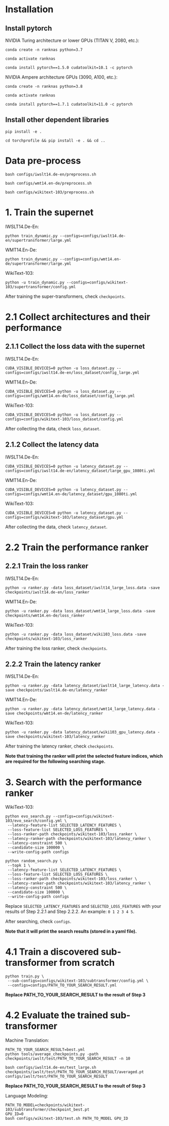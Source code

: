 # Installation

## Install pytorch

NVIDIA Turing architecture or lower GPUs (TITAN V, 2080, etc.):
```
conda create -n ranknas python=3.7

conda activate ranknas

conda install pytorch==1.5.0 cudatoolkit=10.1 -c pytorch
```

NVIDIA Ampere architecture GPUs (3090, A100, etc.):
```
conda create -n ranknas python=3.8

conda activate ranknas

conda install pytorch==1.7.1 cudatoolkit=11.0 -c pytorch
```

## Install other dependent libraries

```
pip install -e .

cd torchprofile && pip install -e . && cd ..
```

# Data pre-process
```
bash configs/iwslt14.de-en/preprocess.sh

bash configs/wmt14.en-de/preprocess.sh

bash configs/wikitext-103/preprocess.sh
```

# 1. Train the supernet

IWSLT14.De-En:
```
python train_dynamic.py --configs=configs/iwslt14.de-en/supertransformer/large.yml
```

WMT14.En-De:
```
python train_dynamic.py --configs=configs/wmt14.en-de/supertransformer/large.yml
```

WikiText-103:
```
python -u train_dynamic.py --configs=configs/wikitext-103/supertransformer/config.yml
```

After training the super-transformers, check `checkpoints`.

# 2.1 Collect architectures and their performance
## 2.1.1 Collect the loss data with the supernet

IWSLT14.De-En:
```
CUDA_VISIBLE_DEVICES=0 python -u loss_dataset.py --configs=configs/iwslt14.de-en/loss_dataset/config_large.yml
```

WMT14.En-De:
```
CUDA_VISIBLE_DEVICES=0 python -u loss_dataset.py --configs=configs/wmt14.en-de/loss_dataset/config_large.yml
```

WikiText-103:
```
CUDA_VISIBLE_DEVICES=0 python -u loss_dataset.py --configs=configs/wikitext-103/loss_dataset/config.yml
```

After collecting the data, check `loss_dataset`.

## 2.1.2 Collect the latency data

IWSLT14.De-En:
```
CUDA_VISIBLE_DEVICES=0 python -u latency_dataset.py --configs=configs/iwslt14.de-en/latency_dataset/large_gpu_1080ti.yml
```

WMT14.En-De:
```
CUDA_VISIBLE_DEVICES=0 python -u latency_dataset.py --configs=configs/wmt14.en-de/latency_dataset/gpu_1080ti.yml
```

WikiText-103:
```
CUDA_VISIBLE_DEVICES=0 python -u latency_dataset.py --configs=configs/wikitext-103/latency_dataset/gpu.yml
```

After collecting the data, check `latency_dataset`.

# 2.2 Train the performance ranker
## 2.2.1 Train the loss ranker

IWSLT14.De-En:
```
python -u ranker.py -data loss_dataset/iwslt14_large_loss.data -save checkpoints/iwslt14.de-en/loss_ranker
```

WMT14.En-De:
```
python -u ranker.py -data loss_dataset/wmt14_large_loss.data -save checkpoints/wmt14.en-de/loss_ranker
```

WikiText-103:
```
python -u ranker.py -data loss_dataset/wiki103_loss.data -save checkpoints/wikitext-103/loss_ranker
```

After training the loss ranker, check `checkpoints`.

## 2.2.2 Train the latency ranker

IWSLT14.De-En:
```
python -u ranker.py -data latency_dataset/iwslt14_large_latency.data -save checkpoints/iwslt14.de-en/latency_ranker
```

WMT14.En-De:
```
python -u ranker.py -data latency_dataset/wmt14_large_latency.data -save checkpoints/wmt14.en-de/latency_ranker
```

WikiText-103:
```
python -u ranker.py -data latency_dataset/wiki103_gpu_latency.data -save checkpoints/wikitext-103/latency_ranker
```

After training the latency ranker, check `checkpoints`.

**Note that training the ranker will print the selected feature indices, which are required for the following searching stage.**

# 3. Search with the performance ranker

WikiText-103:
```
python evo_search.py --configs=configs/wikitext-103/evo_search/config.yml \
 --latency-feature-list SELECTED_LATENCY_FEATURES \
 --loss-feature-list SELECTED_LOSS_FEATURES \
 --loss-ranker-path checkpoints/wikitext-103/loss_ranker \
 --latency-ranker-path checkpoints/wikitext-103/latency_ranker \
 --latency-constraint 500 \
 --candidate-size 100000 \
 --write-config-path configs

python random_search.py \
 --topk 1 \
 --latency-feature-list SELECTED_LATENCY_FEATURES \
 --loss-feature-list SELECTED_LOSS_FEATURES \
 --loss-ranker-path checkpoints/wikitext-103/loss_ranker \
 --latency-ranker-path checkpoints/wikitext-103/latency_ranker \
 --latency-constraint 500 \
 --candidate-size 100000 \
 --write-config-path configs
```

Replace `SELECTED_LATENCY_FEATURES` and `SELECTED_LOSS_FEATURES` with your results of Step 2.2.1 and Step 2.2.2.
An example: `0 1 2 3 4 5`.

After searching, check `configs`.

**Note that it will print the search results (stored in a yaml file).**

# 4.1 Train a discovered sub-transformer from scratch
```
python train.py \
 --sub-configs=configs/wikitext-103/subtransformer/config.yml \
 --configs=configs/PATH_TO_YOUR_SEARCH_RESULT.yml 
```

**Replace PATH_TO_YOUR_SEARCH_RESULT to the result of Step 3**

# 4.2 Evaluate the trained sub-transformer

Machine Translation:
```
PATH_TO_YOUR_SEARCH_RESULT=best.yml
python tools/average_checkpoints.py -path checkpoints/iwslt/test/PATH_TO_YOUR_SEARCH_RESULT -n 10

bash configs/iwslt14.de-en/test_large.sh checkpoints/iwslt/test/PATH_TO_YOUR_SEARCH_RESULT/averaged.pt configs/iwslt/test/PATH_TO_YOUR_SEARCH_RESULT
```

**Replace PATH_TO_YOUR_SEARCH_RESULT to the result of Step 3**

Language Modeling:
```
PATH_TO_MODEL=checkpoints/wikitext-103/subtransformer/checkpoint_best.pt
GPU_ID=0
bash configs/wikitext-103/test.sh PATH_TO_MODEL GPU_ID
```
